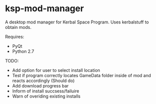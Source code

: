 ksp-mod-manager
===============

A desktop mod manager for Kerbal Space Program. Uses kerbalstuff to obtain mods.

Requires:
* PyQt
* Python 2.7

TODO:
* Add option for user to select install location
* Test if program correctly locates GameData folder inside of mod and reacts accordingly (Should do)
* Add download progress bar
* Inform of install succsess/failuire
* Warn of overiding existing installs

